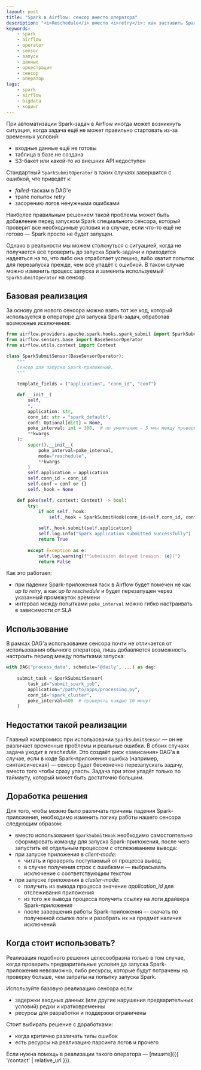 ```yaml
---
layout: post
title: "Spark в Airflow: сенсор вместо оператора"
description: "<i>Reschedule</i> вместо <i>retry</i>: как заставить Spark-задачи подождать."
keywords:
    - spark
    - airflow
    - operator
    - sensor
    - запуск
    - данные
    - оркестрация
    - сенсор
    - оператор
tags:
    - spark
    - airflow
    - bigdata
    - кодинг
---
```

При автоматизации Spark-задач в Airflow иногда может возникнуть ситуация, когда задача ещё не может
правильно стартовать из-за временных условий:
- входные данные ещё не готовы
- таблица в базе не создана
- S3-бакет или какой-то из внешних API недоступен

Стандартный `SparkSubmitOperator` в таких случаях завершится с ошибкой, что приведёт к:
- _failed_-таскам в DAG'е
- трате попыток _retry_
- засорению логов ненужными ошибками

Наиболее правильным решением такой проблемы может быть добавление перед запуском Spark специального
сенсора, который проверит все необходимые условия и в случае, если что-то ещё не готово — Spark
просто не будет запущен.

Однако в реальности мы можем столкнуться с ситуацией, когда не получается всё проверить до запуска
Spark-задачи и приходится надеяться на то, что либо она отработает успешно, либо хватит попыток
для перезапуска прежде, чем всё упадёт с ошибкой. В таком случае можно изменить процесс запуска
и заменить используемый `SparkSubmitOperator` на сенсор.

## Базовая реализация

За основу для нового сенсора можно взять тот же код, который используется в операторе для запуска
Spark-задач, обработав возможные исключения:

```python
from airflow.providers.apache.spark.hooks.spark_submit import SparkSubmitHook
from airflow.sensors.base import BaseSensorOperator
from airflow.utils.context import Context

class SparkSubmitSensor(BaseSensorOperator):
    """
    Сенсор для запуска Spark-приложений.
    """
    
    template_fields = ("application", "conn_id", "conf")

    def __init__(
        self,
        *,
        application: str,
        conn_id: str = "spark_default",
        conf: Optional[dict] = None,
        poke_interval: int = 300,  # по умолчанию — 5 мин между проверками
        **kwargs
    ):
        super().__init__(
            poke_interval=poke_interval,
            mode="reschedule",
            **kwargs
        )
        self.application = application
        self.conn_id = conn_id
        self.conf = conf or {}
        self._hook = None

    def poke(self, context: Context) -> bool:
        try:
            if not self._hook:
                self._hook = SparkSubmitHook(conn_id=self.conn_id, conf=self.conf)
            
            self._hook.submit(self.application)
            self.log.info("Spark application submitted successfully")
            return True
            
        except Exception as e:
            self.log.warning(f"Submission delayed (reason: {e})")
            return False
```

Как это работает:
- при падении Spark-приложения таск в Airflow будет помечен не как _up&nbsp;to&nbsp;retry_, а как
_up&nbsp;to&nbsp;reschedule_ и будет перезапущен через указанный промежуток времени
- интервал между попытками `poke_interval` можно гибко настраивать в зависимости от SLA

## Использование

В рамках DAG'а использование сенсора почти не отличается от использования обычного оператора, лишь
добавляется возможность настроить период между попытками запуска:

```python
with DAG("process_data", schedule="@daily", ...) as dag:
    
    submit_task = SparkSubmitSensor(
        task_id="submit_spark_job",
        application="/path/to/apps/processing.py",
        conn_id="spark_cluster",
        poke_interval=600  # проверять каждые 10 минут
    )
```

## Недостатки такой реализации

Главный компромисс при использовании `SparkSubmitSensor` — он не различает временные проблемы и
реальные ошибки. В обоих случаях задача уходит в _reschedule_. Это создаёт риск «зависания» DAG'а в
случае, если в коде Spark-приложения ошибка (например, синтаксическая) — сенсор будет бесконечно
перезапускать задачу, вместо того чтобы сразу упасть. Задача при этом упадёт только по таймауту,
который может быть достаточно большим.

## Доработка решения

Для того, чтобы можно было различать причины падения Spark-приложения, необходимо изменить логику
работы нашего сенсора следующим образом:
- вместо использования `SparkSubmitHook` необходимо самостоятельно сформировать команду для запуска
Spark-приложения, после чего запустить её отдельным процессом с отслеживанием вывода:
- при запуске приложения в _client-mode_:
    - читать и проверять поступаемый от процесса вывод
    - в случае получения строк с ошибками — выбрасывать исключение с соответствующим текстом
- при запуске приложения в _cluster-mode_:
    - получить из вывода процесса значение _application_id_ для отслеживания приложения
    - из того же вывода процесса получить ссылку на логи драйвера Spark-приложения
    - после завершения работы Spark-приложения — скачать по полученной ссылке логи и разобрать их
    на предмет наличия исключений

## Когда стоит использовать?

Реализация подобного решения целесообразна только в том случае, когда проверить предварительные
условия до запуска Spark-приложения невозможно, либо ресурсы, которые будут потрачены на проверку
больше, чем затраты на попытку запуска Spark.

Используйте базовую реализацию сенсора если:
- задержки входных данных (или другие нарушения предварительных условий) редки и кратковременны
- ресурсы для разработки и поддержки ограничены

Стоит выбирать решение с доработками:
- когда критично различать типы ошибок
- есть ресурсы на реализацию парсинга логов и прочего

Если нужна помощь в реализации такого оператора — [пишите]({{ '/contact' | relative_url }}).
